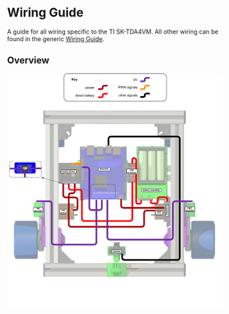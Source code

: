 # Wiring Guide
A guide for all wiring specific to the TI SK-TDA4VM. All other wiring can be found in the generic [Wiring Guide](../../wiring.md).

## Overview
![img](../../image/wg_overview_TDA4VM.png)

